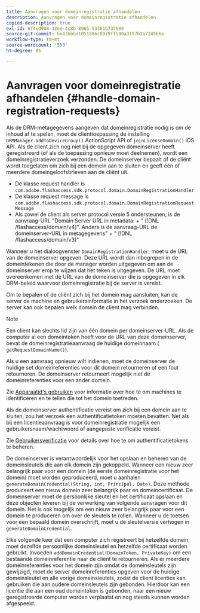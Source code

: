 ```yaml
---
title: Aanvragen voor domeinregistratie afhandelen
description: Aanvragen voor domeinregistratie afhandelen
copied-description: true
exl-id: 6f4ed908-32ee-4c8b-8965-53381b737989
source-git-commit: be43bbbd1051886c8979ff590a3197b2a7249b6a
workflow-type: tm+mt
source-wordcount: '553'
ht-degree: 0%

---
```


# Aanvragen voor domeinregistratie afhandelen {#handle-domain-registration-requests}

Als de DRM-metagegevens aangeven dat domeinregistratie nodig is om de inhoud af te spelen, moet de clienttoepassing de instelling `DRMManager.addToDeviceGroup()` ActionScript API of `joinLicenseDomain()` iOS API. Als de client zich nog niet bij de opgegeven domeinserver heeft geregistreerd (of als de toepassing opnieuw moet deelnemen), wordt een domeinregistratieverzoek verzonden. De domeinserver bepaalt of de cliënt wordt toegelaten om zich bij een domein aan te sluiten en geeft één of meerdere domeingeloofsbrieven aan de cliënt uit.

* De klasse request handler is `com.adobe.flashaccess.sdk.protocol.domain.DomainRegistrationHandler`
* De klasse request message is `com.adobe.flashaccess.sdk.protocol.domain.DomainRegistrationRequestMessage`
* Als zowel de client als server protocol versie 5 ondersteunen, is de aanvraag-URL &quot;Domain Server URL in metadata: + &quot; [!DNL /flashaccess/domain/v4]&quot;. Anders is de aanvraag-URL de domeinserver-URL in metagegevens&quot; + &quot; [!DNL /flashaccess/domain/v3]&quot;

Wanneer u het dialoogvenster `DomainRegistrationHandler`, moet u de URL van de domeinserver opgeven. Deze URL wordt dan inbegrepen in de domeintekenen die door de manager worden uitgegeven om aan de domeinserver erop te wijzen dat het teken is uitgegeven. De URL moet overeenkomen met de URL van de domeinserver die is opgegeven in elk DRM-beleid waarvoor domeinregistratie bij de server is vereist.

Om te bepalen of de cliënt zich bij het domein mag aansluiten, kan de server de machine en gebruikersinformatie in het verzoek onderzoeken. De server kan ook bepalen welk domein de client mag verbinden.

>[!NOTE]
>
>Een client kan slechts lid zijn van één domein per domeinserver-URL. Als de computer al een domeintoken heeft voor de URL van deze domeinserver, bevat de domeinregistratieaanvraag de huidige domeinnaam ( `getRequestDomainName()`).

Als u een aanvraag opnieuw wilt indienen, moet de domeinserver de huidige set domeinreferenties voor dit domein retourneren of een fout retourneren. De domeinserver retourneert mogelijk niet de domeinreferenties voor een ander domein.

Zie [Apparaatid&#39;s gebruiken](../../protecting-content/implementing-the-license-server/processing-drm-requests.md#use-machine-identifiers) voor informatie over hoe te om machines te identificeren en te tellen die tot het domein toetreden.

Als de domeinserver authentificatie vereist om zich bij een domein aan te sluiten, zou het verzoek een authentificatietoken moeten bevatten. Net als bij een licentieaanvraag is voor domeinregistratie mogelijk een gebruikersnaam/wachtwoord of aangepaste verificatie vereist.

Zie [Gebruikersverificatie](../../protecting-content/implementing-the-license-server/processing-drm-requests.md#user-authentication) voor details over hoe te om authentificatietokens te beheren.

De domeinserver is verantwoordelijk voor het opslaan en beheren van de domeinsleutels die aan elk domein zijn gekoppeld. Wanneer een nieuw zeer belangrijk paar voor een domein (de eerste domeinregistratie voor het domein) moet worden geproduceerd, moet u aanhalen `generateDomainCredential(String, int, Principal, Date)`. Deze methode produceert een nieuw domein zeer belangrijk paar en domeincertificaat. De domeinserver moet de persoonlijke sleutel en het certificaat opslaan en deze objecten leveren bij de verwerking van volgende aanvragen voor dit domein. Het is ook mogelijk om een nieuw zeer belangrijk paar voor een domein te produceren om over de sleutels te rollen. Wanneer u de toetsen voor een bepaald domein overschrijft, moet u de sleutelversie verhogen in `generateDomainCredential`.

Elke volgende keer dat een computer zich registreert bij hetzelfde domein, moet dezelfde persoonlijke domeinsleutel en hetzelfde certificaat worden gebruikt. Invoeden `addDomainCredential(DomainToken, PrivateKey)` om een bestaande domeinreferentie naar de client te retourneren. Als er meerdere domeinreferenties voor het domein zijn omdat de domeinsleutels zijn gewijzigd, moet de server domeinreferenties opgeven voor de huidige domeinsleutel en alle vorige domeinsleutels, zodat de client licenties kan gebruiken die aan oudere domeinsleutels zijn gebonden. Hierdoor kan een licentie die aan een oud domeintoken is gebonden, naar een nieuw geregistreerde computer worden verplaatst en nog steeds kunnen worden afgespeeld.
